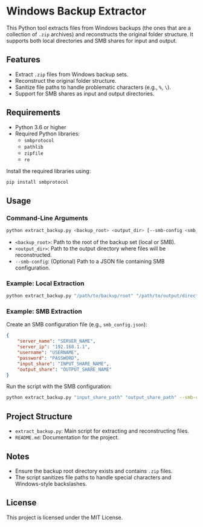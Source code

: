 # Windows Backup Extractor

This Python tool extracts files from Windows backups (the ones that are a collection of `.zip` archives) and reconstructs the original folder structure. It supports both local directories and SMB shares for input and output.

## Features
- Extract `.zip` files from Windows backup sets.
- Reconstruct the original folder structure.
- Sanitize file paths to handle problematic characters (e.g., `%`, `\`).
- Support for SMB shares as input and output directories.

## Requirements
- Python 3.6 or higher
- Required Python libraries:
  - `smbprotocol`
  - `pathlib`
  - `zipfile`
  - `re`

Install the required libraries using:
```bash
pip install smbprotocol
```

## Usage

### Command-Line Arguments
```bash
python extract_backup.py <backup_root> <output_dir> [--smb-config <smb_config_file>]
```

- `<backup_root>`: Path to the root of the backup set (local or SMB).
- `<output_dir>`: Path to the output directory where files will be reconstructed.
- `--smb-config`: (Optional) Path to a JSON file containing SMB configuration.

### Example: Local Extraction
```bash
python extract_backup.py "/path/to/backup/root" "/path/to/output/directory"
```

### Example: SMB Extraction
Create an SMB configuration file (e.g., `smb_config.json`):
```json
{
    "server_name": "SERVER_NAME",
    "server_ip": "192.168.1.1",
    "username": "USERNAME",
    "password": "PASSWORD",
    "input_share": "INPUT_SHARE_NAME",
    "output_share": "OUTPUT_SHARE_NAME"
}
```

Run the script with the SMB configuration:
```bash
python extract_backup.py "input_share_path" "output_share_path" --smb-config smb_config.json
```

## Project Structure
- `extract_backup.py`: Main script for extracting and reconstructing files.
- `README.md`: Documentation for the project.

## Notes
- Ensure the backup root directory exists and contains `.zip` files.
- The script sanitizes file paths to handle special characters and Windows-style backslashes.

## License
This project is licensed under the MIT License.